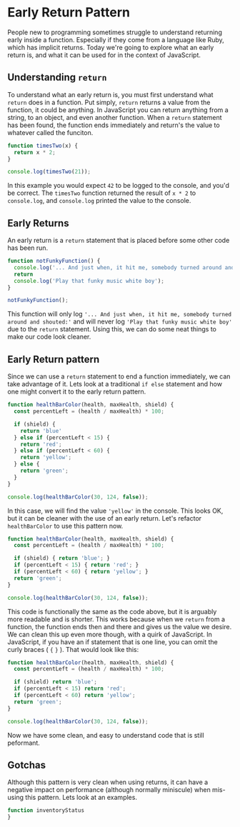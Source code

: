 # Early Return Pattern

People new to programming sometimes struggle to understand returning early inside a function. Especially if they come from a language like Ruby, which has implicit returns. Today we're going to explore what an early return is, and what it can be used for in the context of JavaScript.

## Understanding `return`

To understand what an early return is, you must first understand what `return` does in a function. Put simply, `return` returns a value from the function, it could be anything. In JavaScript you can return anything from a string, to an object, and even another function. When a `return` statement has been found, the function ends immediately and return's the value to whatever called the funciton.

~~~javascript
function timesTwo(x) {
  return x * 2;
}

console.log(timesTwo(21));
~~~

In this example you would expect `42` to be logged to the console, and you'd be correct. The `timesTwo` function returned the result of `x * 2` to `console.log`, and `console.log` printed the value to the console.


## Early Returns

An early return is a `return` statement that is placed before some other code has been run.

~~~javascript
function notFunkyFunction() {
  console.log('... And just when, it hit me, somebody turned around and shouted:')
  return
  console.log('Play that funky music white boy');
}

notFunkyFunction();
~~~

This function will only log `'... And just when, it hit me, somebody turned around and shouted:'` and will never log `'Play that funky music white boy'` due to the `return` statement. Using this, we can do some neat things to make our code look cleaner.

## Early Return pattern

Since we can use a `return` statement to end a function immediately, we can take advantage of it. Lets look at a traditional `if else` statement and how one might convert it to the early return pattern.

~~~javascript
function healthBarColor(health, maxHealth, shield) {
  const percentLeft = (health / maxHealth) * 100;

  if (shield) {
    return 'blue'
  } else if (percentLeft < 15) {
    return 'red';
  } else if (percentLeft < 60) {
    return 'yellow';
  } else {
    return 'green';
  }
}

console.log(healthBarColor(30, 124, false));
~~~

In this case, we will find the value `'yellow'` in the console. This looks OK, but it can be cleaner with the use of an early return. Let's refactor `healthBarColor` to use this pattern now.

~~~javascript
function healthBarColor(health, maxHealth, shield) {
  const percentLeft = (health / maxHealth) * 100;

  if (shield) { return 'blue'; }
  if (percentLeft < 15) { return 'red'; }
  if (percentLeft < 60) { return 'yellow'; }
  return 'green';
}

console.log(healthBarColor(30, 124, false));
~~~

This code is functionally the same as the code above, but it is arguably more readable and is shorter. This works because when we `return` from a function, the function ends then and there and gives us the value we desire. We can clean this up even more though, with a quirk of JavaScript. In JavaScript, if you have an if statement that is one line, you can omit the curly braces ( `{` `}` ). That would look like this:

~~~javascript
function healthBarColor(health, maxHealth, shield) {
  const percentLeft = (health / maxHealth) * 100;

  if (shield) return 'blue';
  if (percentLeft < 15) return 'red';
  if (percentLeft < 60) return 'yellow';
  return 'green';
}

console.log(healthBarColor(30, 124, false));
~~~

Now we have some clean, and easy to understand code that is still peformant.

## Gotchas

Although this pattern is very clean when using returns, it can have a negative impact on performance (although normally miniscule) when mis-using this pattern. Lets look at an examples.

~~~javascript
function inventoryStatus
}
~~~